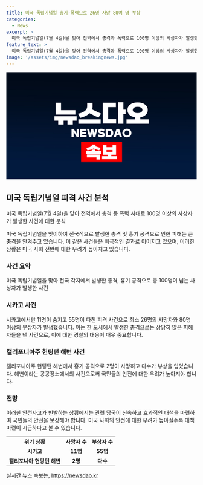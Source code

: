```yaml
---
title: 미국 독립기념일 총기·폭력으로 26명 사망 80여 명 부상
categories:
  - News
excerpt: >
  미국 독립기념일(7월 4일)을 맞아 전역에서 총격과 폭력으로 100명 이상의 사상자가 발생했다. 시카고에서만 11명이 사망하고 55명이 다쳤으며, 캘리포니아주 헌팅턴 해변에서 흉기 공격으로 2명이 사망했다. 이와 같은 비극이 올해에도 재발하며, 경찰은 사건을 조사 중이다. 전년도에도 독립기념일 전후에 총격으로 12명이 숨지고 60명이 다쳤던 사실이 있다. 미국 내에서 독립기념일은 총격 사건이 가장 많이 발생하는 날로 알려져 있다.
feature_text: >
  미국 독립기념일(7월 4일)을 맞아 전역에서 총격과 폭력으로 100명 이상의 사상자가 발생했다. 시카고에서만 11명이 사망하고 55명이 다쳤으며, 캘리포니아주 헌팅턴 해변에서 흉기 공격으로 2명이 사망했다. 이와 같은 비극이 올해에도 재발하며, 경찰은 사건을 조사 중이다. 전년도에도 독립기념일 전후에 총격으로 12명이 숨지고 60명이 다쳤던 사실이 있다. 미국 내에서 독립기념일은 총격 사건이 가장 많이 발생하는 날로 알려져 있다.
image: '/assets/img/newsdao_breakingnews.jpg'
---
```


<p><img src="/assets/img/newsdao_breakingnews.jpg" alt="pcversion 속보" /></p>

<h2 data-ke-size="size26">미국 독립기념일 피격 사건 분석</h2>

<p data-ke-size="size16">미국 독립기념일(7월 4일)을 맞아 전역에서 총격 등 폭력 사태로 100명 이상의 사상자가 발생한 사건에 대한 분석</p>

<p data-ke-size="size16">미국 독립기념일을 맞이하여 전국적으로 발생한 총격 및 흉기 공격으로 인한 피해는 큰 충격을 안겨주고 있습니다. 이 같은 사건들은 비극적인 결과로 이어지고 있으며, 이러한 상황은 미국 사회 전반에 대한 우려가 높아지고 있습니다.</p>

<h3 data-ke-size="size24">사건 요약</h3>

<p data-ke-size="size16">미국 독립기념일을 맞아 전국 각지에서 발생한 총격, 흉기 공격으로 총 100명이 넘는 사상자가 발생한 사건</p>

<h3 data-ke-size="size24">시카고 사건</h3>

<p data-ke-size="size16">시카고에서만 11명이 숨지고 55명이 다친 피격 사건으로 최소 26명의 사망자와 80명 이상의 부상자가 발생했습니다. 이는 한 도시에서 발생한 총격으로는 상당히 많은 피해자들을 낸 사건으로, 이에 대한 경찰의 대응이 매우 중요합니다. </p>

<h3 data-ke-size="size24">캘리포니아주 헌팅턴 해변 사건</h3>

<p data-ke-size="size16">캘리포니아주 헌팅턴 해변에서 흉기 공격으로 2명이 사망하고 다수가 부상을 입었습니다. 해변이라는 공공장소에서의 사건으로써 국민들의 안전에 대한 우려가 높아져야 합니다. </p>

<h3 data-ke-size="size24">전망</h3>

<p data-ke-size="size16">이러한 안전사고가 빈발하는 상황에서는 관련 당국이 신속하고 효과적인 대책을 마련하여 국민들의 안전을 보장해야 합니다. 미국 사회의 안전에 대한 우려가 높아질수록 대책 마련이 시급하다고 볼 수 있습니다. </p>

<table>
  <tr>
    <td style="text-align: center; height: 17px;"><b>위기 상황</b></td>
    <td style="text-align: center; height: 17px;"><b>사망자 수</b></td>
    <td style="text-align: center; height: 17px;"><b>부상자 수</b></td>
  </tr>
  <tr>
    <td style="text-align: center; height: 17px;"><b>시카고</b></td>
    <td style="text-align: center; height: 17px;"><b>11명</b></td>
    <td style="text-align: center; height: 17px;"><b>55명</b></td>
  </tr>
  <tr>
    <td style="text-align: center; height: 17px;"><b>캘리포니아 헌팅턴 해변</b></td>
    <td style="text-align: center; height: 17px;"><b>2명</b></td>
    <td style="text-align: center; height: 17px;"><b>다수</b></td>
  </tr>
</table>

<p data-ke-size="size16"></p>

<p data-ke-size="size16"></p>

<p data-ke-size="size16"></p>
실시간 뉴스 속보는, <a href="https://newsdao.kr" rel="dofollow">https://newsdao.kr</a>


